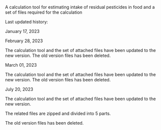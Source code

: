 A calculation tool for estimating intake of residual pesticides in food and a set of files required for the calculation






Last updated history:



January 17, 2023



February 28, 2023

The calculation tool and the set of attached files have been updated to the new version.
The old version files has been deleted.



March 01, 2023

The calculation tool and the set of attached files have been updated to the new version.
The old version files has been deleted.



July 20, 2023

The calculation tool and the set of attached files have been updated to the new version.

The related files are zipped and divided into 5 parts.

The old version files has been deleted.

